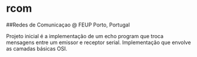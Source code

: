 # rcom
##Redes de Comunicaçao @ FEUP Porto, Portugal

Projeto inicial é a implementação de um echo program que troca mensagens entre um emissor e receptor serial. Implementação que envolve as camadas básicas OSI.


